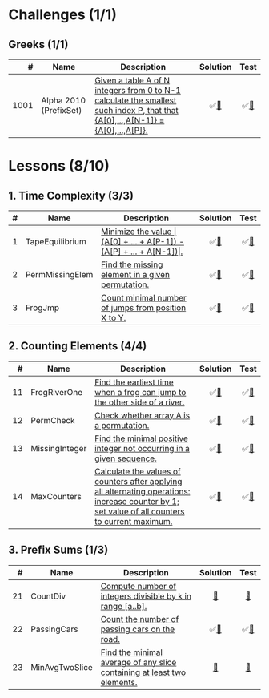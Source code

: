 # Challenges (1/1)

## Greeks (1/1)

|    # | Name                   | Description                                                                                                                                                             | Solution                         | Test                          |
|-----:|------------------------|-------------------------------------------------------------------------------------------------------------------------------------------------------------------------|:--------------------------------:|:-----------------------------:|
| 1001 | Alpha 2010 (PrefixSet) | [Given a table A of N integers from 0 to N-1 calculate the smallest such index P, that that {A&#91;0&#93;,...,A&#91;N-1&#93;} = {A&#91;0&#93;,...,A&#91;P&#93;}.][1001] | &#9989;[&#128190;][1001solution] | &#9989;[&#128190;][1001tests] |

[1001]: https://codility.com/programmers/challenges/alpha2010

[1001solution]: src/main/java/org/ck/codility/challenges/alpha2010/Solution.java

[1001tests]: src/test/java/org/ck/codility/challenges/alpha2010/SolutionTest.java

# Lessons (8/10)

## 1. Time Complexity (3/3)

|  # | Name            | Description                                                                                                         | Solution                       | Test                        |
|---:|-----------------|---------------------------------------------------------------------------------------------------------------------|:------------------------------:|:---------------------------:|
|  1 | TapeEquilibrium | [Minimize the value &#124;(A&#91;0&#93; + ... + A&#91;P-1&#93;) - (A&#91;P&#93; + ... + A&#91;N-1&#93;)&#124;.][1]  | &#9989;[&#128190;][1solution]  | &#9989;[&#128190;][1tests]  |
|  2 | PermMissingElem | [Find the missing element in a given permutation.][2]                                                               | &#9989;[&#128190;][2solution]  | &#9989;[&#128190;][2tests]  |
|  3 | FrogJmp         | [Count minimal number of jumps from position X to Y.][3]                                                            | &#9989;[&#128190;][3solution]  | &#9989;[&#128190;][3tests]  |

[1]: https://codility.com/programmers/lessons/1
[2]: https://codility.com/programmers/lessons/1
[3]: https://codility.com/programmers/lessons/1

[1solution]: src/main/java/org/ck/codility/lessons/timeComplexity/tapeEquilibrium/Solution.java
[2solution]: src/main/java/org/ck/codility/lessons/timeComplexity/permMissingElem/Solution.java
[3solution]: src/main/java/org/ck/codility/lessons/timeComplexity/frogJmp/Solution.java

[1tests]: src/test/java/org/ck/codility/lessons/timeComplexity/tapeEquilibrium/SolutionTest.java
[2tests]: src/test/java/org/ck/codility/lessons/timeComplexity/permMissingElem/SolutionTest.java
[3tests]: src/test/java/org/ck/codility/lessons/timeComplexity/frogJmp/SolutionTest.java


## 2. Counting Elements (4/4)

|  # | Name           | Description                                                                                                                                            | Solution                       | Test                        |
|---:|----------------|--------------------------------------------------------------------------------------------------------------------------------------------------------|:------------------------------:|:---------------------------:|
| 11 | FrogRiverOne   | [Find the earliest time when a frog can jump to the other side of a river.][11]                                                                        | &#9989;[&#128190;][11solution] | &#9989;[&#128190;][11tests] |
| 12 | PermCheck      | [Check whether array A is a permutation.][12]                                                                                                          | &#9989;[&#128190;][12solution] | &#9989;[&#128190;][12tests] |
| 13 | MissingInteger | [Find the minimal positive integer not occurring in a given sequence.][13]                                                                             | &#9989;[&#128190;][13solution] | &#9989;[&#128190;][13tests] |
| 14 | MaxCounters    | [Calculate the values of counters after applying all alternating operations: increase counter by 1; set value of all counters to current maximum.][14] | &#9989;[&#128190;][14solution] | &#9989;[&#128190;][14tests] |

[11]: https://codility.com/programmers/lessons/2
[12]: https://codility.com/programmers/lessons/2
[13]: https://codility.com/programmers/lessons/2
[14]: https://codility.com/programmers/lessons/2

[11solution]: src/main/java/org/ck/codility/lessons/countingElements/frogRiverOne/Solution.java
[12solution]: src/main/java/org/ck/codility/lessons/countingElements/permCheck/Solution.java
[13solution]: src/main/java/org/ck/codility/lessons/countingElements/missingInteger/Solution.java
[14solution]: src/main/java/org/ck/codility/lessons/countingElements/maxCounters/Solution.java

[11tests]: src/test/java/org/ck/codility/lessons/countingElements/frogRiverOne/SolutionTest.java
[12tests]: src/test/java/org/ck/codility/lessons/countingElements/permCheck/SolutionTest.java
[13tests]: src/test/java/org/ck/codility/lessons/countingElements/missingInteger/SolutionTest.java
[14tests]: src/test/java/org/ck/codility/lessons/countingElements/maxCounters/SolutionTest.java


## 3. Prefix Sums (1/3)

|  # | Name           | Description                                                                   | Solution                       | Test                        |
|---:|----------------|-------------------------------------------------------------------------------|:------------------------------:|:---------------------------:|
| 21 | CountDiv       | [Compute number of integers divisible by k in range &#91;a..b&#93;.][21]      | [&#128190;][21solution]        | [&#128190;][21tests]        |
| 22 | PassingCars    | [Count the number of passing cars on the road.][22]                           | &#9989;[&#128190;][22solution] | &#9989;[&#128190;][22tests] |
| 23 | MinAvgTwoSlice | [Find the minimal average of any slice containing at least two elements.][23] | [&#128190;][23solution]        | [&#128190;][23tests]        |

[21]: https://codility.com/programmers/lessons/3
[22]: https://codility.com/programmers/lessons/3
[23]: https://codility.com/programmers/lessons/3

[21solution]: src/main/java/org/ck/codility/lessons/prefixSums/countDiv/Solution.java
[22solution]: src/main/java/org/ck/codility/lessons/prefixSums/passingCars/Solution.java
[23solution]: src/main/java/org/ck/codility/lessons/prefixSums/minAvgTwoSlice/Solution.java

[21tests]: src/test/java/org/ck/codility/lessons/prefixSums/countDiv/SolutionTest.java
[22tests]: src/test/java/org/ck/codility/lessons/prefixSums/passingCars/SolutionTest.java
[23tests]: src/test/java/org/ck/codility/lessons/prefixSums/minAvgTwoSlice/SolutionTest.java

